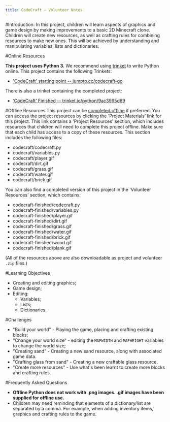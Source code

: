 ```yaml
---
title: CodeCraft — Volunteer Notes
---
```


#Introduction:
In this project, children will learn aspects of graphics and game design by making improvements to a basic 2D Minecraft clone. Children will create new resources, as well as crafting rules for combining resources to make new ones. This will be achieved by understanding and manipulating variables, lists and dictionaries.

#Online Resources

__This project uses Python 3.__ We recommend using [trinket](https://trinket.io/) to write Python online. This project contains the following Trinkets:

+ ['CodeCraft' starting point -- jumpto.cc/codecraft-go](http://jumpto.cc/codecraft-go)

There is also a trinket containing the completed project:

+ [‘CodeCraft’ Finished -- trinket.io/python/9ac3995d69](https://trinket.io/python/9ac3995d69)

#Offline Resources
This project can be [completed offline](https://www.codeclubprojects.org/en-GB/resources/python-working-offline/) if preferred. You can access the project resources by clicking the 'Project Materials' link for this project. This link contains a 'Project Resources' section, which includes resources that children will need to complete this project offline. Make sure that each child has access to a copy of these resources. This section includes the following files:

+ codecraft/codecraft.py
+ codecraft/variables.py
+ codecraft/player.gif
+ codecraft/dirt.gif
+ codecraft/grass.gif
+ codecraft/water.gif
+ codecraft/brick.gif

You can also find a completed version of this project in the 'Volunteer Resources' section, which contains:

+ codecraft-finished/codecraft.py
+ codecraft-finished/variables.py
+ codecraft-finished/player.gif
+ codecraft-finished/dirt.gif
+ codecraft-finished/grass.gif
+ codecraft-finished/water.gif
+ codecraft-finished/brick.gif
+ codecraft-finished/wood.gif
+ codecraft-finished/plank.gif

(All of the resources above are also downloadable as project and volunteer `.zip` files.)

#Learning Objectives
+ Creating and editing graphics;
+ Game design;
+ Editing:
	+ Variables;
	+ Lists;
	+ Dictionaries.

#Challenges
+ "Build your world" - Playing the game, placing and crafting existing blocks;
+ "Change your world size" - editing the `MAPWIDTH` and `MAPHEIGHT` variables to change the world size;
+ "Creating sand" - Creating a new sand resource, along with associated game data.
+ "Crafting glass from sand" - Creating a new craftable glass resource.
+ "Create more resources" - Use what's been learnt to create more blocks and crafting rules.


#Frequently Asked Questions
+ __Offline Python does not work with .png images. .gif images have been supplied for offline use.__
+ Children may need reminding that elements of a dictionary/list are separated by a comma. For example, when adding inventory items, graphics and crafting rules to the game.



